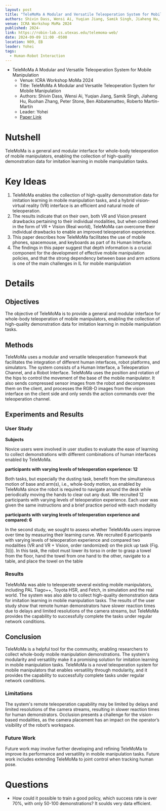 ```yaml
---
layout: post
title: "TeleMoMa A Modular and Versatile Teleoperation System for Mobile Manipulation"
authors: Shivin Dass, Wensi Ai, Yuqian Jiang, Samik Singh, Jiaheng Hu, Ruohan Zhang, Peter Stone, Ben Abbatematteo, Roberto Martín-Martín
venue: ICRA Workshop MoMa 2024
published: 2024-
link: https://robin-lab.cs.utexas.edu/telemoma-web/
date: 2024-09-09 11:00 -0500
location: N09, EB
leader: Yohei
tags:
  - Human-Robot Interaction
---
```


- TeleMoMa A Modular and Versatile Teleoperation System for Mobile Manipulation
    - Venue: ICRA Workshop MoMa 2024
    - Title: TeleMoMa A Modular and Versatile Teleoperation System for Mobile Manipulation
    - Authors: Shivin Dass, Wensi Ai, Yuqian Jiang, Samik Singh, Jiaheng Hu, Ruohan Zhang, Peter Stone, Ben Abbatematteo, Roberto Martín-Martín
    - Leader: Yohei
    - [Paper Link](https://robin-lab.cs.utexas.edu/telemoma-web/)


# Nutshell
TeleMoMa is a general and modular interface for whole-body teleoperation of mobile manipulators, enabling the collection of high-quality demonstration data for imitation learning in mobile manipulation tasks.


# Key Ideas
1. TeleMoMa enables the collection of high-quality demonstration data for imitation learning in mobile manipulation tasks, and a hybrid vision-virtual reality (VR) interface is an efficient and natural mode of teleoperation.
2. The results indicate that on their own, both VR and Vision present drawbacks pertaining to their individual modalities, but when combined in the form of VR + Vision (Real world), TeleMoMa can overcome their individual drawbacks to enable an improved teleoperation experience.
3. This paper describes how TeleMoMa facilitates the use of mobile phones, spacemouse, and keyboards as part of its Human Interface.
4. The findings in this paper suggest that depth information is a crucial component for the development of effective mobile manipulation policies, and that the strong dependency between base and arm actions is one of the main challenges in IL for mobile manipulation

# Details
## Objectives
The objective of TeleMoMa is to provide a general and modular interface for whole-body teleoperation of mobile manipulators, enabling the collection of high-quality demonstration data for imitation learning in mobile manipulation tasks.

## Methods
TeleMoMa uses a modular and versatile teleoperation framework that facilitates the integration of different human interfaces, robot platforms, and simulators. The system consists of a Human Interface, a Teleoperation Channel, and a Robot Interface.
TeleMoMa uses the position and rotation of the hips to control the movement of the base of the mobile manipulator. It also sends compressed sensor images from the robot and decompresses them on the client, and processes the RGB-D images from the vision interface on the client side and only sends the action commands over the teleoperation channel.

## Experiments and Results
### User Study

**Subjects**

Novice users were involved in user studies to evaluate the ease of learning to collect demonstrations with different combinations of human interfaces enabled by TeleMoMa.

**participants with varying levels of teleoperation experience: 12**

Both tasks, but especially the dusting task, benefit from the simultaneous motion of base and arm(s), i.e., whole-body motion, as enabled by TeleMoMa since the robot is required to navigate around the desk while periodically moving the hands to clear out any dust. We recruited 12 participants with varying levels of teleoperation experience. Each user was given the same instructions and a brief practice period with each modality

**participants with varying levels of teleoperation experience and compared: 6**

In the second study, we sought to assess whether TeleMoMa users improve over time by measuring their learning curve. We recruited 6 participants with varying levels of teleoperation experience and compared two modalities (VR and VR + Vision, order randomized) on the pick up task (Fig. 3(i)). In this task, the robot must lower its torso in order to grasp a towel from the floor, hand the towel from one hand to the other, navigate to a table, and place the towel on the table

### Results
TeleMoMa was able to teleoperate several existing mobile manipulators, including PAL Tiago++, Toyota HSR, and Fetch, in simulation and the real world. The system was also able to collect high-quality demonstration data for imitation learning in mobile manipulation tasks.
The results of the user study show that remote human demonstrators have slower reaction times due to delays and limited resolutions of the camera streams, but TeleMoMa provides the capability to successfully complete the tasks under regular network conditions.

## Conclusion
TeleMoMa is a helpful tool for the community, enabling researchers to collect whole-body mobile manipulation demonstrations. The system's modularity and versatility make it a promising solution for imitation learning in mobile manipulation tasks.
TeleMoMa is a novel teleoperation system for mobile manipulators that enables versatility through modularity, and it provides the capability to successfully complete tasks under regular network conditions.

### Limitations
The system's remote teleoperation capability may be limited by delays and limited resolutions of the camera streams, resulting in slower reaction times for human demonstrators. Occlusion presents a challenge for the vision-based modalities, as the camera placement has an impact on the operator’s visibility of the robot’s workspace.

### Future Work
Future work may involve further developing and refining TeleMoMa to improve its performance and versatility in mobile manipulation tasks. Future work includes extending TeleMoMa to joint control when tracking human pose.


# Questions
- How could it possible to train a good policy, which success rate is over 70%, with only 50-100 demonstrations? It soulds very data efficient.